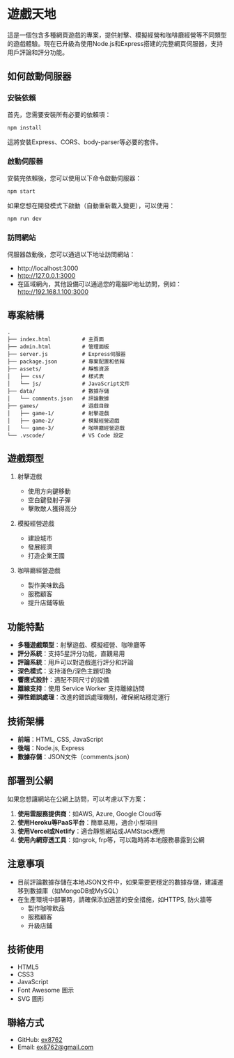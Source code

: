 # 遊戲天地

這是一個包含多種網頁遊戲的專案，提供射擊、模擬經營和咖啡廳經營等不同類型的遊戲體驗。現在已升級為使用Node.js和Express搭建的完整網頁伺服器，支持用戶評論和評分功能。

## 如何啟動伺服器

### 安裝依賴

首先，您需要安裝所有必要的依賴項：

```bash
npm install
```

這將安裝Express、CORS、body-parser等必要的套件。

### 啟動伺服器

安裝完依賴後，您可以使用以下命令啟動伺服器：

```bash
npm start
```

如果您想在開發模式下啟動（自動重新載入變更），可以使用：

```bash
npm run dev
```

### 訪問網站

伺服器啟動後，您可以通過以下地址訪問網站：

- http://localhost:3000
- http://127.0.0.1:3000
- 在區域網內，其他設備可以通過您的電腦IP地址訪問，例如：http://192.168.1.100:3000

## 專案結構

```
.
├── index.html          # 主頁面
├── admin.html          # 管理面板
├── server.js           # Express伺服器
├── package.json        # 專案配置和依賴
├── assets/             # 靜態資源
│   ├── css/            # 樣式表
│   └── js/             # JavaScript文件
├── data/               # 數據存儲
│   └── comments.json   # 評論數據
├── games/              # 遊戲目錄
│   ├── game-1/         # 射擊遊戲
│   ├── game-2/         # 模擬經營遊戲
│   └── game-3/         # 咖啡廳經營遊戲
└── .vscode/            # VS Code 設定
```

## 遊戲類型

1. 射擊遊戲
   - 使用方向鍵移動
   - 空白鍵發射子彈
   - 擊敗敵人獲得高分

2. 模擬經營遊戲
   - 建設城市
   - 發展經濟
   - 打造企業王國

3. 咖啡廳經營遊戲
   - 製作美味飲品
   - 服務顧客
   - 提升店鋪等級


## 功能特點

- **多種遊戲類型**：射擊遊戲、模擬經營、咖啡廳等
- **評分系統**：支持5星評分功能，直觀易用
- **評論系統**：用戶可以對遊戲進行評分和評論
- **深色模式**：支持淺色/深色主題切換
- **響應式設計**：適配不同尺寸的設備
- **離線支持**：使用 Service Worker 支持離線訪問
- **彈性錯誤處理**：改進的錯誤處理機制，確保網站穩定運行

## 技術架構

- **前端**：HTML, CSS, JavaScript
- **後端**：Node.js, Express
- **數據存儲**：JSON文件（comments.json）

## 部署到公網

如果您想讓網站在公網上訪問，可以考慮以下方案：

1. **使用雲服務提供商**：如AWS, Azure, Google Cloud等
2. **使用Heroku等PaaS平台**：簡單易用，適合小型項目
3. **使用Vercel或Netlify**：適合靜態網站或JAMStack應用
4. **使用內網穿透工具**：如ngrok, frp等，可以臨時將本地服務暴露到公網

## 注意事項

- 目前評論數據存儲在本地JSON文件中，如果需要更穩定的數據存儲，建議遷移到數據庫（如MongoDB或MySQL）
- 在生產環境中部署時，請確保添加適當的安全措施，如HTTPS, 防火牆等
   - 製作咖啡飲品
   - 服務顧客
   - 升級店鋪

## 技術使用

- HTML5
- CSS3
- JavaScript
- Font Awesome 圖示
- SVG 圖形

## 聯絡方式

- GitHub: [ex8762](https://github.com/ex8762)
- Email: ex8762@gmail.com